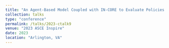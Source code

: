 ```yaml
---
title: "An Agent-Based Model Coupled with IN-CORE to Evaluate Policies to Increase Community Resilience"
collection: talks
type: "conference"
permalink: /talks/2023-ctalk9
venue: "2023 ASCE Inspire"
date: 2023
location: "Arlington, VA"
---
```


